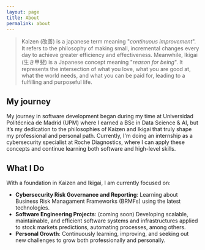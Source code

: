 ```yaml
---
layout: page
title: About
permalink: about
---
```


> Kaizen (改善) is a japanese term meaning "_continuous improvement_". It refers to the philosophy of making small, incremental changes every day to achieve greater efficiency and effectiveness. Meanwhile, Ikigai (生き甲斐) is a Japanese concept meaning "_reason for being_". It represents the intersection of what you love, what you are good at, what the world needs, and what you can be paid for, leading to a fulfilling and purposeful life.

## My journey

My journey in software development began during my time at Universidad Politécnica de Madrid (UPM) where I earned a BSc in Data Science & AI, but it’s my dedication to the philosophies of Kaizen and Ikigai that truly shape my professional and personal path. Currently, I'm doing an internship as a cybersecurity specialist at Roche Diagnostics, where I can apply these concepts and continue learning both software and high-level skills.

## What I Do

With a foundation in Kaizen and Ikigai, I am currently focused on:

* **Cybersecurity Risk Governance and Reporting**: Learning about Business Risk Managament Frameworks (BRMFs) using the latest technologies.
* **Software Engineering Projects**: (coming soon) Developing scalable, maintainable, and efficient software systems and infrastructures applied to stock markets predictions, automating processes, among others.
* **Personal Growth**: Continuously learning, improving, and seeking out new challenges to grow both professionally and personally.
